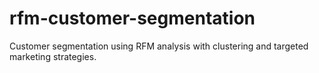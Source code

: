 # rfm-customer-segmentation
Customer segmentation using RFM analysis with clustering and targeted marketing strategies.
